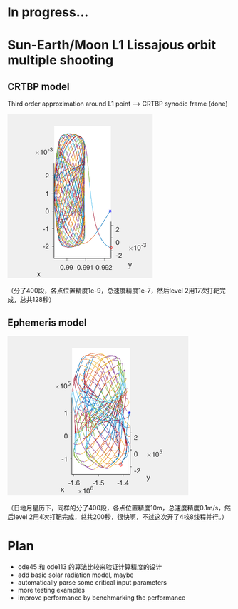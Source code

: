  # In progress...

# Sun-Earth/Moon L1 Lissajous orbit multiple shooting

## CRTBP model

Third order approximation around L1 point --> CRTBP synodic frame (done)

![](Test_02_CRTBP.gif)

（分了400段，各点位置精度1e-9，总速度精度1e-7，然后level 2用17次打靶完成，总共128秒）

## Ephemeris model


![](Test_02_ephemeris.gif)

（日地月星历下，同样的分了400段，各点位置精度10m，总速度精度0.1m/s，然后level 2用4次打靶完成，总共200秒，很快啊，不过这次开了4核8线程并行。）




# Plan
- ode45 和 ode113 的算法比较来验证计算精度的设计
- add basic solar radiation model, maybe
- automatically parse some critical input parameters
- more testing examples
- improve performance by benchmarking the performance
